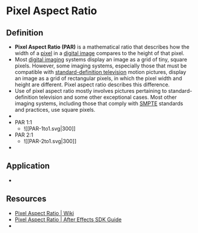 # Pixel Aspect Ratio

## Definition
- **Pixel Aspect Ratio (PAR)** is a mathematical ratio that describes how the width of a [pixel](https://en.wikipedia.org/wiki/Pixel) in a [digital image](https://en.wikipedia.org/wiki/Digital_image) compares to the height of that pixel.
- Most [digital imaging](https://en.wikipedia.org/wiki/Digital_imaging "Digital imaging") systems display an image as a grid of tiny, square pixels. However, some imaging systems, especially those that must be compatible with [standard-definition television](https://en.wikipedia.org/wiki/Standard-definition_television "Standard-definition television") motion pictures, display an image as a grid of rectangular pixels, in which the pixel width and height are different. Pixel aspect ratio describes this difference.
- Use of pixel aspect ratio mostly involves pictures pertaining to standard-definition television and some other exceptional cases. Most other imaging systems, including those that comply with [SMPTE](https://en.wikipedia.org/wiki/SMPTE "SMPTE") standards and practices, use square pixels.
- 
- PAR 1:1
	- ![[PAR-1to1.svg|300]]
- PAR 2:1
	- ![[PAR-2to1.svg|300]]
- 

## Application
- 

## Resources
- [Pixel Aspect Ratio | Wiki](https://en.wikipedia.org/wiki/Pixel_aspect_ratio)
- [Pixel Aspect Ratio | After Effects SDK Guide](https://ae-plugins.docsforadobe.dev/effect-details/pixel-aspect-ratio.html)
- 